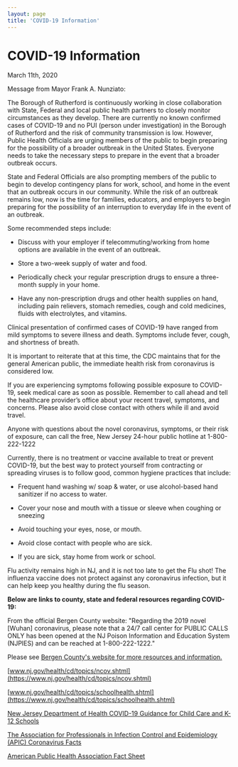 ```yaml
---
layout: page
title: 'COVID-19 Information'
---
```

  
# COVID-19 Information

March 11th, 2020

Message from Mayor Frank A. Nunziato:

The Borough of Rutherford is continuously working in close collaboration
with State, Federal and local public health partners to closely monitor
circumstances as they develop. There are currently no known confirmed
cases of COVID-19 and no PUI (person under investigation) in the
Borough of Rutherford and the risk of community transmission is
low. However, Public Health Officials are urging members of the public to
begin preparing for the possibility of a broader outbreak in the United
States. Everyone needs to take the necessary steps to prepare in the
event that a broader outbreak occurs.

State and Federal Officials are also prompting members of the public to
begin to develop contingency plans for work, school, and home in the
event that an outbreak occurs in our community. While the risk of an
outbreak remains low, now is the time for families, educators, and
employers to begin preparing for the possibility of an interruption to
everyday life in the event of an outbreak.

Some recommended steps include:

- Discuss with your employer if telecommuting/working from home
options are available in the event of an outbreak.

- Store a two-week supply of water and food.

- Periodically check your regular prescription drugs to ensure a three-
month supply in your home.

- Have any non-prescription drugs and other health supplies on hand,
including pain relievers, stomach remedies, cough and cold medicines,
fluids with electrolytes, and vitamins.

Clinical presentation of confirmed cases of COVID-19 have ranged from
mild symptoms to severe illness and death. Symptoms include fever,
cough, and shortness of breath. 

It is important to reiterate that at this time, the CDC maintains that for the general American public, the immediate
health risk from coronavirus is considered low.

If you are experiencing symptoms following possible exposure to COVID-
19, seek medical care as soon as possible. Remember to call ahead and
tell the healthcare provider’s office about your recent travel, symptoms,
and concerns. Please also avoid close contact with others while ill and
avoid travel.

Anyone with questions about the novel coronavirus, symptoms, or their risk
of exposure, can call the free, New Jersey 24-hour public hotline at 1-800-
222-1222

Currently, there is no treatment or vaccine available to treat or prevent
COVID-19, but the best way to protect yourself from contracting or
spreading viruses is to follow good, common hygiene practices that
include:

- Frequent hand washing w/ soap &amp; water, or use alcohol-based
hand sanitizer if no access to water.

- Cover your nose and mouth with a tissue or sleeve when coughing
or sneezing

- Avoid touching your eyes, nose, or mouth.

- Avoid close contact with people who are sick.

- If you are sick, stay home from work or school.

Flu activity remains high in NJ, and it is not too late to get the Flu shot!
The influenza vaccine does not protect against any coronavirus
infection, but it can help keep you healthy during the flu season.

**Below are links to county, state and federal resources regarding COVID-19:**

From the official Bergen County website: "Regarding the 2019 novel [Wuhan] coronavirus, please note that a 24/7 call center for PUBLIC CALLS ONLY has been opened at the NJ Poison Information and Education System (NJPIES) and can be reached at 1-800-222-1222."

Please see [Bergen County's website for more resources and information.](https://www.co.bergen.nj.us/health-promotion/2019-novel-corona-virus) 

[www.nj.gov/health/cd/topics/ncov.shtml](https://www.nj.gov/health/cd/topics/ncov.shtml)

[www.nj.gov/health/cd/topics/schoolhealth.shtml](https://www.nj.gov/health/cd/topics/schoolhealth.shtml)

[New Jersey Department of Health
COVID-19 Guidance for Child Care and K-12 Schools](https://storage.googleapis.com/static.rutherford-nj.com/covid/COVID19_schools_FINAL_3.2.20.pdf)

[The Association for Professionals in Infection Control and Epidemiology (APIC) Coronavirus Facts](https://storage.googleapis.com/static.rutherford-nj.com/covid/02420_Coronavirus_HiresNoBleed.pdf)

[American Public Health Association Fact Sheet](https://storage.googleapis.com/static.rutherford-nj.com/covid/GetReady-2019nCovFactSheet.pdf)
